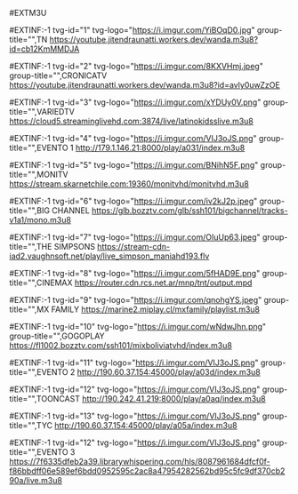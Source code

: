 #EXTM3U

#EXTINF:-1 tvg-id="1" tvg-logo="https://i.imgur.com/YiBOqD0.jpg" group-title="",TN 
https://youtube.jitendraunatti.workers.dev/wanda.m3u8?id=cb12KmMMDJA

#EXTINF:-1 tvg-id="2" tvg-logo="https://i.imgur.com/8KXVHmj.jpeg" group-title="",CRONICATV
https://youtube.jitendraunatti.workers.dev/wanda.m3u8?id=avly0uwZzOE

#EXTINF:-1 tvg-id="3" tvg-logo="https://i.imgur.com/xYDUy0V.png" group-title="",VARIEDTV
https://cloud5.streaminglivehd.com:3874/live/latinokidsslive.m3u8

#EXTINF:-1 tvg-id="4" tvg-logo="https://i.imgur.com/VIJ3oJS.png" group-title="",EVENTO 1
http://179.1.146.21:8000/play/a031/index.m3u8

#EXTINF:-1 tvg-id="5" tvg-logo="https://i.imgur.com/BNihN5F.png" group-title="",MONITV
https://stream.skarnetchile.com:19360/monitvhd/monitvhd.m3u8

#EXTINF:-1 tvg-id="6" tvg-logo="https://i.imgur.com/iv2kJ2p.jpeg" group-title="",BIG CHANNEL
https://glb.bozztv.com/glb/ssh101/bigchannel/tracks-v1a1/mono.m3u8

#EXTINF:-1 tvg-id="7" tvg-logo="https://i.imgur.com/OIuUp63.jpeg" group-title="",THE SIMPSONS
https://stream-cdn-iad2.vaughnsoft.net/play/live_simpson_maniahd193.flv

#EXTINF:-1 tvg-id="8" tvg-logo="https://i.imgur.com/5fHAD9E.png" group-title="",CINEMAX
https://router.cdn.rcs.net.ar/mnp/tnt/output.mpd

#EXTINF:-1 tvg-id="9" tvg-logo="https://i.imgur.com/qnohgYS.jpeg" group-title="",MX FAMILY
https://marine2.miplay.cl/mxfamily/playlist.m3u8

#EXTINF:-1 tvg-id="10" tvg-logo="https://i.imgur.com/wNdwJhn.png" group-title="",GOGOPLAY
https://fl1002.bozztv.com/ssh101/mixboliviatvhd/index.m3u8

#EXTINF:-1 tvg-id="11" tvg-logo="https://i.imgur.com/VIJ3oJS.png" group-title="",EVENTO 2
http://190.60.37.154:45000/play/a03d/index.m3u8

#EXTINF:-1 tvg-id="12" tvg-logo="https://i.imgur.com/VIJ3oJS.png" group-title="",TOONCAST
http://190.242.41.219:8000/play/a0aq/index.m3u8

#EXTINF:-1 tvg-id="13" tvg-logo="https://i.imgur.com/VIJ3oJS.png" group-title="",TYC
http://190.60.37.154:45000/play/a05a/index.m3u8

#EXTINF:-1 tvg-id="12" tvg-logo="https://i.imgur.com/VIJ3oJS.png" group-title="",EVENTO 3
https://7f6335dfeb2a39.librarywhispering.com/hls/8087961684dfcf0f-f86bbdff06e589ef6bdd0952595c2ac8a47954282562bd95c5fc9df370cb290a/live.m3u8




